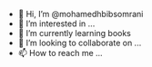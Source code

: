- 👋 Hi, I’m @mohamedhbibsomrani
- 👀 I’m interested in ...
- 🌱 I’m currently learning books
- 💞️ I’m looking to collaborate on ...
- 📫 How to reach me ...

<!---
mohamedhbibsomrani/mohamedhbibsomrani is a ✨ special ✨ repository because its `README.md` (this file) appears on your GitHub profile.
You can click the Preview link to take a look at your changes.
--->
